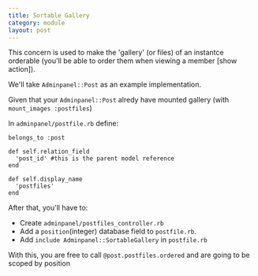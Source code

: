 ```yaml
---
title: Sortable Gallery
category: module
layout: post
---
```


This concern is used to make the 'gallery' (or files) of an instantce orderable (you'll be able to order them when viewing a member [show action]).

We'll take `Adminpanel::Post` as an example implementation.

Given that your `Adminpanel::Post` alredy have mounted gallery (with `mount_images :postfiles`)

In `adminpanel/postfile.rb` define:

    belongs_to :post

    def self.relation_field
      'post_id' #this is the parent model reference
    end

    def self.display_name
      'postfiles'
    end

After that, you'll have to:
* Create `adminpanel/postfiles_controller.rb`
* Add a `position`(integer) database field to `postfile.rb`.
* Add `include Adminpanel::SortableGallery` in `postfile.rb`

With this, you are free to call `@post.postfiles.ordered` and are going to be scoped by position
